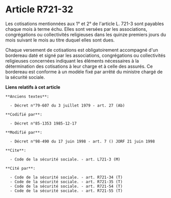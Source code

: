 # Article R721-32

Les cotisations mentionnées aux 1° et 2° de l'article L. 721-3 sont payables chaque mois à terme échu. Elles sont versées par
les associations, congrégations ou collectivités religieuses dans les quinze premiers jours du mois suivant le mois au titre
duquel elles sont dues.

Chaque versement de cotisations est obligatoirement accompagné d'un bordereau daté et signé par les associations,
congrégations ou collectivités religieuses concernées indiquant les éléments nécessaires à la détermination des cotisations à
leur charge et à celle des assurés. Ce bordereau est conforme à un modèle fixé par arrêté du ministre chargé de la sécurité
sociale.

**Liens relatifs à cet article**

	**Anciens textes**:

	  - Décret n°79-607 du 3 juillet 1979 - art. 27 (Ab)

	**Codifié par**:

	  - Décret n°85-1353 1985-12-17

	**Modifié par**:

	  - Décret n°98-490 du 17 juin 1998 - art. 7 () JORF 21 juin 1998

	**Cite**:

	  - Code de la sécurité sociale. - art. L721-3 (M)

	**Cité par**:

	  - Code de la sécurité sociale. - art. R721-34 (T)
	  - Code de la sécurité sociale. - art. R721-35 (T)
	  - Code de la sécurité sociale. - art. R721-54 (T)
	  - Code de la sécurité sociale. - art. R721-55 (T)
